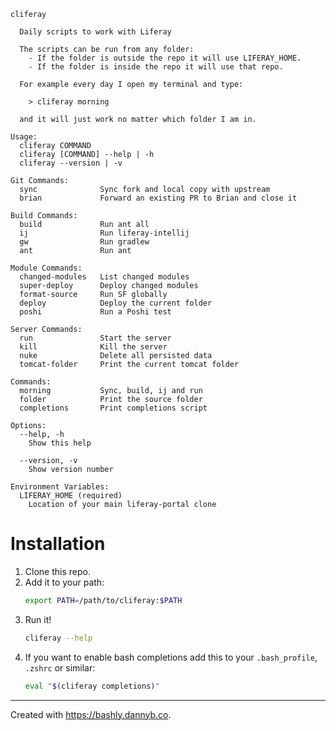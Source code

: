 ```
cliferay

  Daily scripts to work with Liferay
  
  The scripts can be run from any folder:
    - If the folder is outside the repo it will use LIFERAY_HOME.
    - If the folder is inside the repo it will use that repo. 
    
  For example every day I open my terminal and type:
  
    > cliferay morning
  
  and it will just work no matter which folder I am in.

Usage:
  cliferay COMMAND
  cliferay [COMMAND] --help | -h
  cliferay --version | -v

Git Commands:
  sync              Sync fork and local copy with upstream
  brian             Forward an existing PR to Brian and close it

Build Commands:
  build             Run ant all
  ij                Run liferay-intellij
  gw                Run gradlew
  ant               Run ant

Module Commands:
  changed-modules   List changed modules
  super-deploy      Deploy changed modules
  format-source     Run SF globally
  deploy            Deploy the current folder
  poshi             Run a Poshi test

Server Commands:
  run               Start the server
  kill              Kill the server
  nuke              Delete all persisted data
  tomcat-folder     Print the current tomcat folder

Commands:
  morning           Sync, build, ij and run
  folder            Print the source folder
  completions       Print completions script

Options:
  --help, -h
    Show this help

  --version, -v
    Show version number

Environment Variables:
  LIFERAY_HOME (required)
    Location of your main liferay-portal clone
```

# Installation
1. Clone this repo.
2. Add it to your path:
    ```bash
    export PATH=/path/to/cliferay:$PATH
    ```
3. Run it!
    ```bash
    cliferay --help
    ```
4. If you want to enable bash completions add this to your `.bash_profile`, `.zshrc` or similar:
    ```bash
    eval "$(cliferay completions)"
    ```
----
Created with https://bashly.dannyb.co.